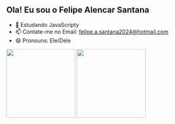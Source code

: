 ## Ola! Eu sou o Felipe Alencar Santana
- 🌱 Estudando JavaScripty
- 📫 Contate-me no Email: felipe.a.santana2024@hotmail.com
- 😄 Pronouns: Ele/Dele

<img height= "180em" src="https://github-readme-stats.vercel.app/api?username=Felipe-Alencar-Santana&show_icons=true&theme=dark" >
<img height= "180em" src="https://github-readme-stats.vercel.app/api/top-langs/?username=Felipe-Alencar-Santana&hide_progress=FALSE&theme=dark" >
